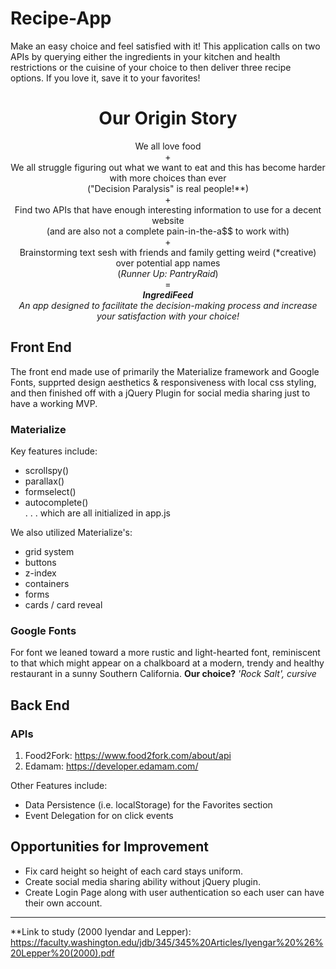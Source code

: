 # Recipe-App
Make an easy choice and feel satisfied with it! This application calls on two APIs by querying either the ingredients in your kitchen and health restrictions or the cuisine of your choice to then deliver three recipe options. If you love it, save it to your favorites!

<h1 align="center">Our Origin Story</h1>
<p align="center">We all love food</br>
+ </br>
We all struggle figuring out what we want to eat and this has become harder with more choices than ever</br>
("Decision Paralysis" is real people!**)</br>
+</br>
Find two APIs that have enough interesting information to use for a decent website </br>(and are also not a complete pain-in-the-a$$ to work with)</br>
+</br>
Brainstorming text sesh with friends and family getting weird (*creative) over potential app names</br>
(<em>Runner Up: PantryRaid</em>)</br>
=</br>
<em><strong>IngrediFeed</strong></em></br> 
<em>An app designed to facilitate the decision-making process and increase your satisfaction with your choice!</em></br>
</p>

## Front End
The front end made use of primarily the Materialize framework and Google Fonts, supprted design aesthetics & responsiveness with local css styling, and then finished off with a jQuery Plugin for social media sharing just to have a working MVP.

### Materialize
Key features include:
- scrollspy() 
- parallax() 
- formselect()
- autocomplete() </br>
. . . which are all initialized in app.js

We also utilized Materialize's:
- grid system
- buttons
- z-index
- containers
- forms
- cards / card reveal

### Google Fonts
For font we leaned toward a more rustic and light-hearted font, reminiscent to that which might appear on a chalkboard at a modern, trendy and healthy restaurant in a sunny Southern California. <strong>Our choice?</strong> <em>'Rock Salt', cursive</em> 

## Back End
### APIs
1. Food2Fork: https://www.food2fork.com/about/api
2. Edamam: https://developer.edamam.com/

Other Features include:
- Data Persistence (i.e. localStorage) for the Favorites section
- Event Delegation for on click events

## Opportunities for Improvement
- Fix card height so height of each card stays uniform.
- Create social media sharing ability without jQuery plugin.
- Create Login Page along with user authentication so each user can have their own account.
______________________________________________________________________________________________________________________________________
**Link to study (2000 Iyendar and Lepper): https://faculty.washington.edu/jdb/345/345%20Articles/Iyengar%20%26%20Lepper%20(2000).pdf
